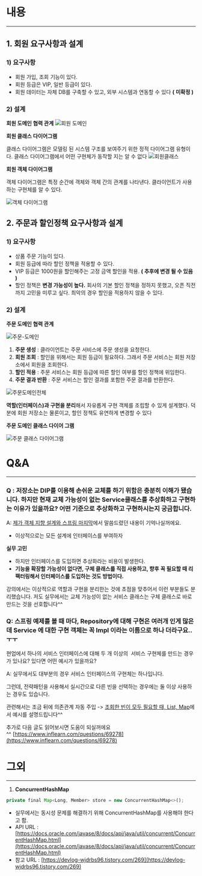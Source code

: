 # 내용

---

## 1. 회원 요구사항과 설계

### 1) 요구사항

- 회원 가입, 조회 기능이 있다.
- 회원 등급은 VIP, 일반 등급이 있다.
- 회원 데이터는 자체 DB를 구축할 수 있고, 외부 시스템과 연동할 수 있다 **( 미확정 )**

### 2) 설계

**회원 도메인 협력 관계**
![회원 도메인](https://user-images.githubusercontent.com/17094674/126903205-2e1a270a-2953-4176-a102-72ad359c3d01.PNG)

**회원 클래스 다이어그램**

클래스 다이어그램은 모델링 된 시스템 구조를 보여주기 위한 정적 다이어그램 유형이다. 클래스 다이어그램에서 어떤 구현체가 동작할 지는 알 수 없다
![회원클래스](https://user-images.githubusercontent.com/17094674/126903229-4922c8f5-2c79-40ca-af3c-4adc2cb43e62.PNG)



**회원 객체 다이어그램**

객체 다이어그램은 특정 순간에 객체와 객체 간의 관계를 나타낸다. 클라이언트가 사용하는 구현체를 알 수 있다.

![객체 다이어그램](https://user-images.githubusercontent.com/17094674/126903266-c815a1ae-d864-43f9-a3d5-c06224c7dc33.PNG)

## 2. 주문과 할인정책 요구사항과 설계

### 1) 요구사항

- 상품 주문 기능이 있다.
- 회원 등급에 따라 할인 정책을 적용할 수 있다.
- VIP 등급은 1000원을 할인해주는 고정 금액 할인을 적용. **( 추후에 변경 될 수 있음 )**
- 할인 정책은 **변경 가능성이 높다.** 회사의 기본 할인 정책을 정하지 못했고, 오픈 직전까지 고민을 미루고 싶다. 최악의 경우 할인을 적용하지 않을 수 있다.

### 2) 설계

**주문 도메인 협력 관계**

![주문-도메인](https://user-images.githubusercontent.com/17094674/126903312-6a85f2e7-a7bc-463c-b747-859b30d60535.PNG)

1. **주문 생성** : 클라이언트는 주문 서비스에 주문 생성을 요청한다.
2. **회원 조회** : 할인을 위해서는 회원 등급이 필요하다. 그래서 주문 서비스는 회원 저장소에서 회원을 조회한다.
3. **할인 적용** : 주문 서비스는 회원 등급에 따른 할인 여부를 할인 정책에 위임한다.
4. **주문 결과 반환** : 주문 서비스는 할인 결과를 포함한 주문 결과를 반환한다.

![주문도메인전체](https://user-images.githubusercontent.com/17094674/126903342-dea824ea-1bd2-4776-b6f2-742f291bbfe0.PNG)

**역할(인터페이스)과 구현을 분리**해서 자유롭게 구현 객체를 조립할 수 있게 설계했다. 덕분에 회원 저장소는 물론이고, 할인 정책도 유연하게 변경할 수 있다

**주문 도메인 클래스 다이어 그램**

![주문 클래스 다이어그램](https://user-images.githubusercontent.com/17094674/126903354-73b4e9a8-89ff-4c33-94e3-a4fd3354e89a.PNG)

# Q&A

---

### Q : 저장소는 DIP를 이용해 손쉬운 교체를 하기 위함은 충분히 이해가 됐습니다. 하지만 현재 교체 가능성이 없는 Service클래스를 추상화하고 구현하는 이유가 있을까요? 어떤 기준으로 추상화하고 구현하시는지 궁금합니다.

A: [제가 객체 지향 설계와 스프링 마지막](https://www.inflearn.com/course/%EC%8A%A4%ED%94%84%EB%A7%81-%ED%95%B5%EC%8B%AC-%EC%9B%90%EB%A6%AC-%EA%B8%B0%EB%B3%B8%ED%8E%B8/lecture/55331?tab=curriculum)에서 말씀드렸던 내용이 기억나실꺼에요.

- 이상적으로는 모든 설계에 인터페이스를 부여하자

**실무 고민**

- 하지만 인터페이스를 도입하면 추상화라는 비용이 발생한다.
- **기능을 확장할 가능성이 없다면, 구체 클래스를 직접 사용하고, 향후 꼭 필요할 때 리팩터링해서 인터페이스를 도입하는 것도 방법이다.**

강의에서는 이상적으로 역할과 구현을 분리한는 것에 초점을 맞추어서 이런 부분들도 분리했습니다. 저도 실무에서는 교체 가능성이 없는 서비스 클래스는 구체 클래스로 바로 만드는 것을 선호합니다^^

### Q: 스프링 예제를 볼 때 마다, Repository에 대해 구현은 여러개 인게 많은데 Service 에 대한 구현 객체는 꼭 Impl 이라는 이름으로 하나 더라구요..ㅜㅜ

현업에서 하나의 서비스 인터페이스에 대해 두 개 이상의  서비스 구현체를 만드는 경우가 있나요? 있다면 어떤 예시가 있을까요?

A: 실무에서도 대부분의 경우 서비스 인터페이스의 구현체는 하나입니다.

그런데, 전략패턴을 사용해서 실시간으로 다른 빈을 선택하는 경우에는 둘 이상 사용하는 경우도 있습니다.

관련해서는 조금 뒤에 의존관계 자동 주입 -> [조회한 빈이 모두 필요할 때, List, Map](https://www.inflearn.com/course/%EC%8A%A4%ED%94%84%EB%A7%81-%ED%95%B5%EC%8B%AC-%EC%9B%90%EB%A6%AC-%EA%B8%B0%EB%B3%B8%ED%8E%B8/lecture/55380?tab=curriculum)에서 예시를 설명드립니다^^

추가로 다음 글도 읽어보시면 도움이 되실꺼에요^^ [https://www.inflearn.com/questions/69278](https://www.inflearn.com/questions/69278)

# 그외

---

1. **ConcurrentHashMap**

```jsx
private final Map<Long, Member> store = new ConcurrentHashMap<>();
```

- 실무에서는 동시성 문제를 해결하기 위해 ConcurrentHashMap를 사용해야 한다고 함.
- API URL : [https://docs.oracle.com/javase/8/docs/api/java/util/concurrent/ConcurrentHashMap.html](https://docs.oracle.com/javase/8/docs/api/java/util/concurrent/ConcurrentHashMap.html)
- 참고 URL  : [https://devlog-wjdrbs96.tistory.com/269](https://devlog-wjdrbs96.tistory.com/269)